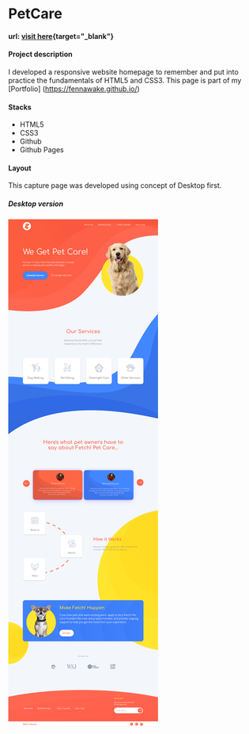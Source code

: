 # PetCare

#### url: [visit here](https://fennawake.github.io/pet-care-web-site/){target="\_blank"}

#### Project description

I developed a responsive website homepage to remember and put into practice the fundamentals of HTML5 and CSS3. This page is part of my [Portfolio] (https://fennawake.github.io/)

#### Stacks

- HTML5
- CSS3
- Github
- Github Pages

#### Layout

This capture page was developed using concept of Desktop first.

##### Desktop version

![Desktop.png](/assets/images/layout/layout.png)
